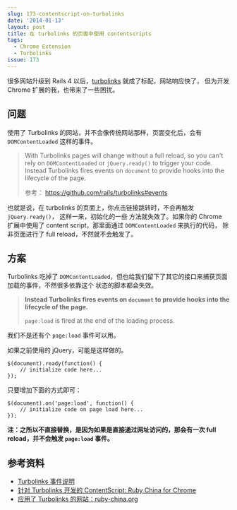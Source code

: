 ```yaml
---
slug: 173-contentscript-on-turbolinks
date: '2014-01-13'
layout: post
title: 在 turbolinks 的页面中使用 contentscripts
tags:
  - Chrome Extension
  - Turbolinks
issue: 173
---
```


很多网站升级到 Rails 4 以后，[turbolinks] 就成了标配，网站响应快了，
但为开发 Chrome 扩展的我，也带来了一些困扰。

## 问题

使用了 Turbolinks 的网站，并不会像传统网站那样，页面变化后，会有 `DOMContentLoaded` 这样的事件。

> With Turbolinks pages will change without a full reload, so you can't rely on `DOMContentLoaded`
> or `jQuery.ready()` to trigger your code. Instead Turbolinks fires events on `document` to provide
> hooks into the lifecycle of the page.
>
> 参考： <https://github.com/rails/turbolinks#events>

也就是说，在 turbolinks 的页面上，你点击链接跳转时，不会再触发 `jQuery.ready()`， 这样一来，初始化的一些
方法就失效了。如果你的 Chrome 扩展中使用了 content script，那里面通过 `DOMContentLoaded` 来执行的代码，
除非页面进行了 full reload，不然就不会触发了。

## 方案

Turbolinks 吃掉了 `DOMContentLoaded`，但也给我们留下了其它的接口来捕获页面加载的事件，不然很多依靠这个
状态的脚本都会失效。

> **Instead Turbolinks fires events on `document` to provide
> hooks into the lifecycle of the page.**
> 
> `page:load` is fired at the end of the loading process.

我们不是还有个 `page:load` 事件可以用。

如果之前使用的 jQuery，可能是这样做的。

    $(document).ready(function() {
        // initialize code here...
    });

只要增加下面的方式即可：

    $(document).on('page:load', function() {
        // initialize code on page load here...
    });

**注：之所以不直接替换，是因为如果是直接通过网址访问的，那会有一次 full reload，并不会触发 `page:load` 事件。**

## 参考资料

 * [Turbolinks 事件说明](https://github.com/rails/turbolinks#events)
 * [针对 Turbolinks 开发的 ContentScript: Ruby China for Chrome](https://github.com/GDG-Xian/ruby-china-chrome)
 * [应用了 Turbolinks 的网站：ruby-china.org](http://ruby-china.org/)

[turbolinks]: https://github.com/rails/turbolinks
